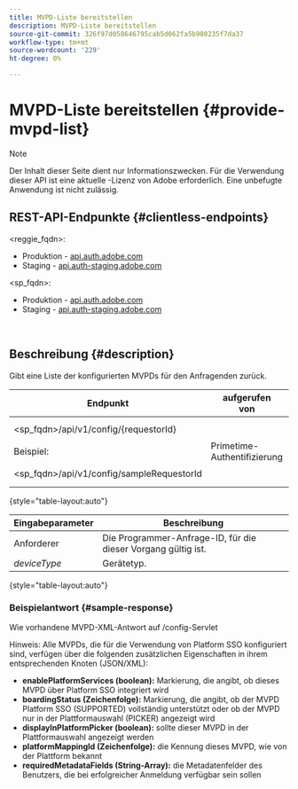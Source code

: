 ```yaml
---
title: MVPD-Liste bereitstellen
description: MVPD-Liste bereitstellen
source-git-commit: 326f97d058646795cab5d062fa5b980235f7da37
workflow-type: tm+mt
source-wordcount: '229'
ht-degree: 0%

---
```



# MVPD-Liste bereitstellen {#provide-mvpd-list}

>[!NOTE]
>
>Der Inhalt dieser Seite dient nur Informationszwecken. Für die Verwendung dieser API ist eine aktuelle -Lizenz von Adobe erforderlich. Eine unbefugte Anwendung ist nicht zulässig.

## REST-API-Endpunkte {#clientless-endpoints}

&lt;reggie_fqdn>:

* Produktion - [api.auth.adobe.com](http://api.auth.adobe.com/)
* Staging - [api.auth-staging.adobe.com](http://api.auth-staging.adobe.com/)

&lt;sp_fqdn>:

* Produktion - [api.auth.adobe.com](http://api.auth.adobe.com/)
* Staging - [api.auth-staging.adobe.com](http://api.auth-staging.adobe.com/)

 </br>

## Beschreibung {#description}

Gibt eine Liste der konfigurierten MVPDs für den Anfragenden zurück.

| Endpunkt | aufgerufen  </br>von | Eingabe   </br>Parameter | HTTP  </br>Methode | Reaktion | HTTP  </br>Reaktion |
| --- | --- | --- | --- | --- | --- |
| &lt;sp_fqdn>/api/v1/config/{requestorId}</br></br>Beispiel:</br></br>&lt;sp_fqdn>/api/v1/config/sampleRequestorId | Primetime-Authentifizierung | 1. Antragsteller</br>    (Pfadkomponente)</br>_2.  deviceType (nicht mehr unterstützt)_ | GET | XML oder JSON mit einer Liste von MVPDs. | 200 |

{style="table-layout:auto"}


| Eingabeparameter | Beschreibung |
| --------------- | ------------------------------------------------------------- |
| Anforderer | Die Programmer-Anfrage-ID, für die dieser Vorgang gültig ist. |
| *deviceType* | Gerätetyp. |

{style="table-layout:auto"}

### Beispielantwort {#sample-response}

Wie vorhandene MVPD-XML-Antwort auf /config-Servlet

Hinweis: Alle MVPDs, die für die Verwendung von Platform SSO konfiguriert sind, verfügen über die folgenden zusätzlichen Eigenschaften in ihrem entsprechenden Knoten (JSON/XML):

* **enablePlatformServices (boolean):** Markierung, die angibt, ob dieses MVPD über Platform SSO integriert wird
* **boardingStatus (Zeichenfolge):** Markierung, die angibt, ob der MVPD Platform SSO (SUPPORTED) vollständig unterstützt oder ob der MVPD nur in der Plattformauswahl (PICKER) angezeigt wird
* **displayInPlatformPicker (boolean):** sollte dieser MVPD in der Plattformauswahl angezeigt werden
* **platformMappingId (Zeichenfolge):** die Kennung dieses MVPD, wie von der Plattform bekannt
* **requiredMetadataFields (String-Array):** die Metadatenfelder des Benutzers, die bei erfolgreicher Anmeldung verfügbar sein sollen
